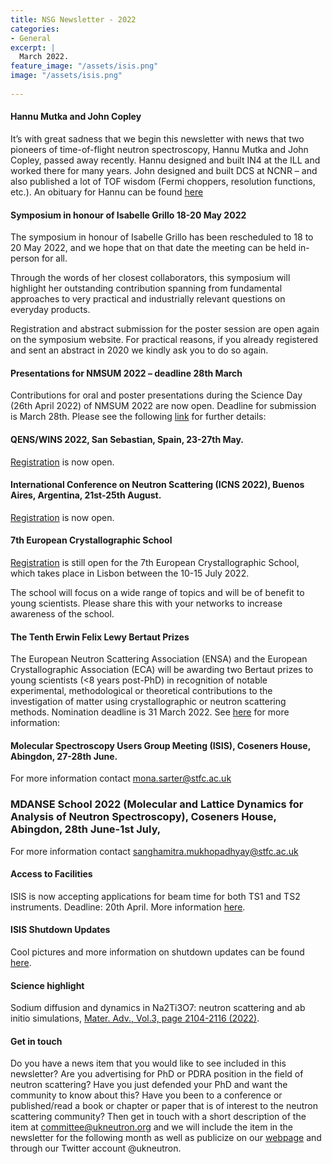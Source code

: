 ```yaml
---
title: NSG Newsletter - 2022
categories:
- General
excerpt: |
  March 2022.
feature_image: "/assets/isis.png"
image: "/assets/isis.png"
 
---
```


#### Hannu Mutka and John Copley

It’s with great sadness that we begin this newsletter with news that two pioneers of time-of-flight neutron spectroscopy, Hannu Mutka and John Copley, passed away recently. Hannu designed and built IN4 at the ILL and worked there for many years. John designed and built DCS at NCNR – and also published a lot of TOF wisdom (Fermi choppers, resolution functions, etc.). An obituary for Hannu can be found [here](https://www.ill.eu/news-press-events/news/scientific-news/detail/in-memory-of-hannu-mutka)

#### Symposium in honour of Isabelle Grillo 18-20 May 2022

The symposium in honour of Isabelle Grillo has been rescheduled to 18 to 20 May 2022, and we hope that on that date the meeting can be held in-person for all.
  
Through the words of her closest collaborators, this symposium will highlight her outstanding contribution spanning from fundamental approaches to very practical and industrially relevant questions on everyday products.
 
Registration and abstract submission for the poster session are open again on the symposium website. For practical reasons, if you already registered and sent an abstract in 2020 we kindly ask you to do so again.

#### Presentations for NMSUM 2022 – deadline 28th March

Contributions for oral and poster presentations during the Science Day (26th April 2022) of NMSUM 2022 are now open. Deadline for submission is March 28th. Please see the following [link](https://www.isis.stfc.ac.uk/Pages/NMSUM2022.aspx) for further details:

#### QENS/WINS 2022, San Sebastian, Spain, 23-27th May. 

[Registration](http://qens-wins2022.dipc.org/registration) is now open.
 
#### International Conference on Neutron Scattering (ICNS 2022), Buenos Aires, Argentina, 21st-25th August. 

[Registration](https://icns2022.org/) is now open.

#### 7th European Crystallographic School

[Registration](https://ecs7.events.chemistry.pt/) is still open for the 7th European Crystallographic School, which takes place in Lisbon between the 10-15 July 2022.

The school will focus on a wide range of topics and will be of benefit to young scientists. Please share this with your networks to increase awareness of the school.

#### The Tenth Erwin Felix Lewy Bertaut Prizes

The European Neutron Scattering Association (ENSA) and the European Crystallographic Association (ECA) will be awarding two Bertaut prizes to young scientists (<8 years post-PhD) in recognition of notable experimental, methodological or theoretical contributions to the investigation of matter using crystallographic or neutron scattering methods. Nomination deadline is 31 March 2022. See [here](https://ecanews.org/erwin-felix-lewy-bertaut-prize/) for more information: 

#### Molecular Spectroscopy Users Group Meeting (ISIS), Coseners House, Abingdon, 27-28th June.

For more information contact mona.sarter@stfc.ac.uk

### MDANSE School 2022 (Molecular and Lattice Dynamics for Analysis of Neutron Spectroscopy), Coseners House, Abingdon, 28th June-1st July,

For more information contact sanghamitra.mukhopadhyay@stfc.ac.uk

#### Access to Facilities

ISIS is now accepting applications for beam time for both TS1 and TS2 instruments. Deadline: 20th April. More information [here](https://www.isis.stfc.ac.uk/Pages/Apply-for-beamtime.aspx).

#### ISIS Shutdown Updates

Cool pictures and more information on shutdown updates can be found [here](https://www.isis.stfc.ac.uk/Pages/ShutdownUpdate.aspx).

#### Science highlight

Sodium diffusion and dynamics in Na2Ti3O7: neutron scattering and ab initio simulations, [Mater. Adv.,  Vol.3, page 2104-2116 (2022)](https://pubs.rsc.org/en/content/articlelanding/2022/MA/D1MA00963J).

#### Get in touch

Do you have a news item that you would like to see included in this newsletter? 
Are you advertising for PhD or PDRA position in the field of neutron scattering? Have you just defended your PhD and want the community to know about this? 
Have you been to a conference or published/read a book or chapter or paper that is of interest to the neutron scattering community? 
Then get in touch with a short description of the item at committee@ukneutron.org and we will include the item in the newsletter for the following month as well as publicize on our [webpage](http://ukneutron.org) and through our Twitter account @ukneutron. 

